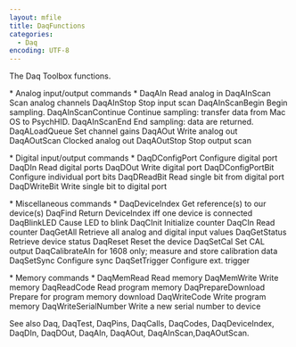 ```yaml
---
layout: mfile
title: DaqFunctions
categories:
  - Daq
encoding: UTF-8
---
```


The Daq Toolbox functions.

\* Analog input/output commands \*
DaqAIn                  Read analog in
DaqAInScan              Scan analog channels
DaqAInStop              Stop input scan
DaqAInScanBegin         Begin sampling.
DaqAInScanContinue      Continue sampling: transfer data from Mac OS to PsychHID.
DaqAInScanEnd           End sampling: data are returned.
DaqALoadQueue           Set channel gains
DaqAOut                 Write analog out
DaqAOutScan             Clocked analog out
DaqAOutStop             Stop output scan

\* Digital input/output commands \*
DaqDConfigPort          Configure digital port
DaqDIn                  Read digital ports
DaqDOut                 Write digital port
DaqDConfigPortBit       Configure individual port bits
DaqDReadBit             Read single bit from digital port
DaqDWriteBit            Write single bit to digital port

\* Miscellaneous commands \*
DaqDeviceIndex          Get reference(s) to our device(s)
DaqFind                 Return DeviceIndex iff one device is connected
DaqBlinkLED             Cause LED to blink
DaqCInit                Initialize counter
DaqCIn                  Read counter
DaqGetAll               Retrieve all analog and digital input values
DaqGetStatus            Retrieve device status
DaqReset                Reset the device
DaqSetCal               Set CAL output
DaqCalibrateAIn         for 1608 only; measure and store calibration data
DaqSetSync              Configure sync
DaqSetTrigger           Configure ext. trigger

\* Memory commands \*
DaqMemRead              Read memory
DaqMemWrite             Write memory
DaqReadCode             Read program memory
DaqPrepareDownload      Prepare for program memory download
DaqWriteCode            Write program memory
DaqWriteSerialNumber    Write a new serial number to device

See also Daq, DaqTest, DaqPins, DaqCalls, DaqCodes,
DaqDeviceIndex, DaqDIn, DaqDOut, DaqAIn, DaqAOut, DaqAInScan,DaqAOutScan.
